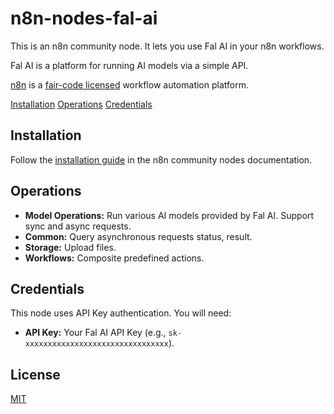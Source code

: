 # n8n-nodes-fal-ai

This is an n8n community node. It lets you use Fal AI in your n8n workflows.

Fal AI is a platform for running AI models via a simple API.

[n8n](https://n8n.io/) is a [fair-code licensed](https://docs.n8n.io/reference/license/) workflow automation platform.

[Installation](#installation)
[Operations](#operations)
[Credentials](#credentials)

## Installation

Follow the [installation guide](https://docs.n8n.io/integrations/community-nodes/installation/) in the n8n community nodes documentation.

## Operations

* **Model Operations:** Run various AI models provided by Fal AI. Support sync and async requests.
* **Common:** Query asynchronous requests status, result.
* **Storage:** Upload files.
* **Workflows:** Composite predefined actions.

## Credentials

This node uses API Key authentication. You will need:

* **API Key:** Your Fal AI API Key (e.g., `sk-xxxxxxxxxxxxxxxxxxxxxxxxxxxxxxxx`).

## License

[MIT](https://github.com/n8n-io/n8n-nodes-starter/blob/master/LICENSE.md)
